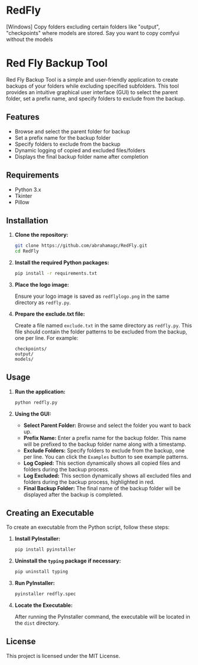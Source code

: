 # RedFly
[Windows] Copy folders excluding certain folders like "output", "checkpoints" where models are stored. Say you want to copy comfyui without the models


# Red Fly Backup Tool

Red Fly Backup Tool is a simple and user-friendly application to create backups of your folders while excluding specified subfolders. This tool provides an intuitive graphical user interface (GUI) to select the parent folder, set a prefix name, and specify folders to exclude from the backup.

## Features

- Browse and select the parent folder for backup
- Set a prefix name for the backup folder
- Specify folders to exclude from the backup
- Dynamic logging of copied and excluded files/folders
- Displays the final backup folder name after completion

## Requirements

- Python 3.x
- Tkinter
- Pillow

## Installation

1. **Clone the repository:**

    ```sh
    git clone https://github.com/abrahamagc/RedFly.git
    cd RedFly
    ```

2. **Install the required Python packages:**

    ```sh
    pip install -r requirements.txt
    ```

3. **Place the logo image:**

    Ensure your logo image is saved as `redflylogo.png` in the same directory as `redfly.py`.

4. **Prepare the exclude.txt file:**

    Create a file named `exclude.txt` in the same directory as `redfly.py`. This file should contain the folder patterns to be excluded from the backup, one per line. For example:

    ```plaintext
    checkpoints/
    output/
    models/
    ```

## Usage

1. **Run the application:**

    ```sh
    python redfly.py
    ```

2. **Using the GUI:**

    - **Select Parent Folder:** Browse and select the folder you want to back up.
    - **Prefix Name:** Enter a prefix name for the backup folder. This name will be prefixed to the backup folder name along with a timestamp.
    - **Exclude Folders:** Specify folders to exclude from the backup, one per line. You can click the `Examples` button to see example patterns.
    - **Log Copied:** This section dynamically shows all copied files and folders during the backup process.
    - **Log Excluded:** This section dynamically shows all excluded files and folders during the backup process, highlighted in red.
    - **Final Backup Folder:** The final name of the backup folder will be displayed after the backup is completed.

## Creating an Executable

To create an executable from the Python script, follow these steps:

1. **Install PyInstaller:**

    ```sh
    pip install pyinstaller
    ```

2. **Uninstall the `typing` package if necessary:**

    ```sh
    pip uninstall typing
    ```

3. **Run PyInstaller:**

    ```sh
    pyinstaller redfly.spec
    ```

4. **Locate the Executable:**

    After running the PyInstaller command, the executable will be located in the `dist` directory.

## License

This project is licensed under the MIT License.

